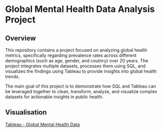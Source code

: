 # Global Mental Health Data Analysis Project

## Overview
This repository contains a project focused on analyzing global health metrics, specifically regarding prevalence rates across different demographics (such as age, gender, and coutnry) over 20 years. The project integrates multiple datasets, processes them using SQL, and visualizes the findings using Tableau to provide insights into global health trends.

The main goal of this project is to demonstrate how SQL and Tableau can be leveraged together to clean, transform, analyze, and visualize complex datasets for actionable insights in public health.

## Visualisation
[Tableau - Global Mental Health Data](https://public.tableau.com/views/MentalHealthData_17339532659080/MentalHealth?:language=en-US&:sid=&:redirect=auth&:display_count=n&:origin=viz_share_link)

